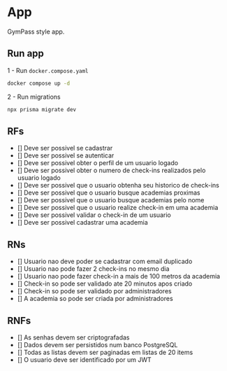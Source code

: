 # App

GymPass style app.

## Run app

1 - Run `docker.compose.yaml`

```sh
docker compose up -d
```

2 - Run migrations

```sh
npx prisma migrate dev
```

## RFs

- [] Deve ser possivel se cadastrar
- [] Deve ser possivel se autenticar
- [] Deve ser possivel obter o perfil de um usuario logado
- [] Deve ser possivel obter o numero de check-ins realizados pelo usuario logado
- [] Deve ser possivel que o usuario obtenha seu historico de check-ins
- [] Deve ser possivel que o usuario busque academias proximas
- [] Deve ser possivel que o usuario busque academias pelo nome
- [] Deve ser possivel que o usuario realize check-in em uma academia
- [] Deve ser possivel validar o check-in de um usuario
- [] Deve ser possivel cadastrar uma academia

## RNs

- [] Usuario nao deve poder se cadastrar com email duplicado
- [] Usuario nao pode fazer 2 check-ins no mesmo dia
- [] Usuario nao pode fazer check-in a mais de 100 metros da academia
- [] Check-in so pode ser validado ate 20 minutos apos criado
- [] Check-in so pode ser validado por administradores
- [] A academia so pode ser criada por administradores

## RNFs

- [] As senhas devem ser criptografadas
- [] Dados devem ser persistidos num banco PostgreSQL
- [] Todas as listas devem ser paginadas em listas de 20 items
- [] O usuario deve ser identificado por um JWT